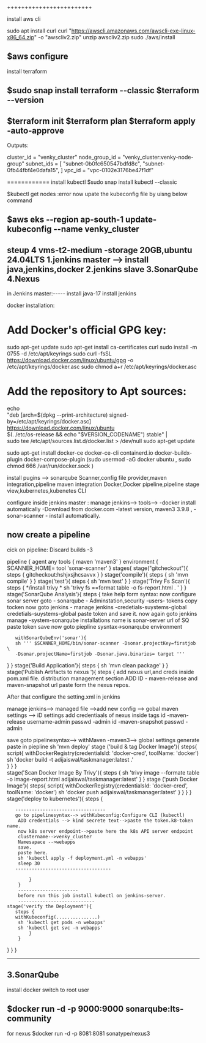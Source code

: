 
++++++++++++++++++++++++

install aws cli

sudo apt install curl
curl "https://awscli.amazonaws.com/awscli-exe-linux-x86_64.zip" -o "awscliv2.zip"
unzip awscliv2.zip
sudo ./aws/install

$aws configure
----------------------------------------------------------------------------------
install terraform 

$sudo snap install terraform --classic
$terraform --version
----------------------------------------
$terraform init
$terraform plan
$terraform apply -auto-approve
--------------------------------------------------------
Outputs:

cluster_id = "venky_cluster"
node_group_id = "venky_cluster:venky-node-group"
subnet_ids = [
  "subnet-0b0fc650547bdfd8c",
  "subnet-0fb44fbf4e0dafa15",
]
vpc_id = "vpc-0102e3176be47f1df"

============
install kubectl 
 $sudo snap install  kubectl --classic

 $kubectl get nodes
    :error
now upate the kubeconfig file by uisng below command

 $aws eks --region ap-south-1 update-kubeconfig --name venky_cluster
------------------------------------------------------------------------


steup 4 vms-t2-medium -storage 20GB,ubuntu 24.04LTS
1.jenkins master  --> install java,jenkins,docker 
2.jenkins slave
3.SonarQube
4.Nexus
----------------------------------------------------------------
in Jenkins master:-----
install java-17
install jenkins 

docker installation:
# Add Docker's official GPG key:
sudo apt-get update
sudo apt-get install ca-certificates curl
sudo install -m 0755 -d /etc/apt/keyrings
sudo curl -fsSL https://download.docker.com/linux/ubuntu/gpg -o /etc/apt/keyrings/docker.asc
sudo chmod a+r /etc/apt/keyrings/docker.asc

# Add the repository to Apt sources:
echo \
  "deb [arch=$(dpkg --print-architecture) signed-by=/etc/apt/keyrings/docker.asc] https://download.docker.com/linux/ubuntu \
  $(. /etc/os-release && echo "$VERSION_CODENAME") stable" | \
  sudo tee /etc/apt/sources.list.d/docker.list > /dev/null
sudo apt-get update

sudo apt-get install docker-ce docker-ce-cli containerd.io docker-buildx-plugin docker-compose-plugin
(sudo usermod -aG docker ubuntu , sudo chmod 666 /var/run/docker.sock )

install pugins --> sonarqube Scanner,config file provider,maven integration,pipeline maven integration Docker,Docker pipeline,pipeline stage view,kubernetes,kubenetes CLI

configure inside jenkins master :
manage jenkins--> tools--> -docker install automatically -Download from docker.com -latest version,  maven3 3.9.8 ,
-sonar-scanner - install automatically.

now create a pipeline
-------------------------
cick on pipeline:
Discard builds -3

pipeline {
 agent any 
 tools {
 maven 'maven3'
 }
 environment {
 SCANNER_HOME= tool 'sonar-scanner'
 }
 stages{
  stage("gitcheckout"){
    steps {
	gitcheckout:hshjxsjhcsavvx
	}
   }
   stage('compile'){
       steps {
	   sh 'mvn compile'
   }
   }
   stage('test'){
       steps {
	   sh 'mvn test'
   }
   }
   stage('Trivy Fs Scan'){
       steps {
	   */install trivy \*
	  sh 'trivy fs ==format table -o fs-report.html . ' 
   }
   }
   stage('SonarQube Analysis'){
       steps {
	   take help form syntax:
	   now configure sonar server
	   goto - sonarqube - Adminstation,security -users- tokens copy tocken 
	   now goto jenkins - manage jenkins -credetials-suystems-global credetials-suystems-global
	   paste token and save it.
	   now again goto jenkins manage -system-sonarqube installations name is sonar-server url of SQ paste token 
	   save
	   now goto piepline sysntax->sonarqube environment
	   
	   withSonarQubeEnv('sonar'){
	   sh ''' $SCANNER_HOME/bin/sonar-scanner -Dsonar.projectKey=firstjob \
	   -Dsonar.projectName=firstjob -Dsonar.java.binaries= target '''
   }
   }
   stage('Build Application'){
       steps {
	   sh 'mvn clean package'
            }
        }
		stage('Publish Artifacts to nexus '){
         steps {
	     add nexus url,and creds inside pom.xml file. distribution management section
   ADD ID - maven-release and maven-snapshot
   url paste form the nexus repos.
   
   After that configure the setting.xml in jenkins
   
   manage jenkins--> managed file -->add new config --> gobal maven settings
   --> iD settings 
   add credentiaals of nexus inside <server> tags
   id -maven-release
   username-admin
   passwd -admin
   id -maven-snapshot
   passwd -admin
   
   save
   goto pipelinesyntax--> withMaven -maven3--> global settings 
   generate  paste in piepline
   sh 'mvn deploy'
   stage ('build & tag Docker Image'){
      steps{
         script{
		   withDockerRegistry(credentialsId: 'docker-cred', toolName: 'docker')
		  sh 'docker build -t adijaiswal/taskmanager:latest .'	  
   }
   }
   }          
    stage('Scan Docker Image By Trivy'){
	steps {
	  sh 'trivy image --formate table -o image-report.html adijaiswal/taskmanager:latest'
	  }
	} 
    stage ('push Docker Image'){
      steps{
         script{
		   withDockerRegistry(credentialsId: 'docker-cred', toolName: 'docker')
		  sh 'docker push adijaiswal/taskmanager:latest'
		  }
           }
         }
       }
	  stage('deploy to kubernetes'){
       steps {
	   
	   ---------------------------------
	   go to pipelinesyntax--> withKubeconfig:Configure CLI (kubectl)
	    ADD credentials --> kind secrete text-->paste the token.k8-token name.
	    now k8s server endpoint-->paste here the k8s API server endpoint
	    clustername-->venky_cluster
		Namesapace -->webapps
		save.
		paste here.
		sh 'kubectl apply -f deployment.yml -n webapps'
		sleep 30
	   -----------------------------------
	   
            }
        } 
		----------------------
		before run this job install kubectl on jenkins-server.
		----------------------------
	stage('verify the Deployment'){
       steps {
	   withKubeconfig(...............)
	    sh 'kubectl get pods -n webapps'
		sh 'kubectl get svc -n webapps'
            }
        }
   }
  }
 }


---------------------------------------------------------------------
3.SonarQube
-----------------------
install docker 
switch to root user

$docker run -d -p 9000:9000 sonarqube:lts-community
-----------------
for nexus 
$docker run -d -p 8081:8081 sonatype/nexus3
